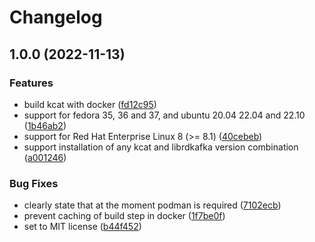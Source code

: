# Changelog

## 1.0.0 (2022-11-13)


### Features

* build kcat with docker ([fd12c95](https://www.github.com/ueisele/asdf-kcat/commit/fd12c95d0fcbdb98b015db78223ecc1f3cd80c78))
* support for fedora 35, 36 and 37, and ubuntu 20.04 22.04 and 22.10 ([1b46ab2](https://www.github.com/ueisele/asdf-kcat/commit/1b46ab2a9853d502c992b4122f91aad36cec184d))
* support for Red Hat Enterprise Linux 8 (>= 8.1) ([40cebeb](https://www.github.com/ueisele/asdf-kcat/commit/40cebeb2252482ff94e7f3820e19ac16c8cd4f8d))
* support installation of any kcat and librdkafka version combination ([a001246](https://www.github.com/ueisele/asdf-kcat/commit/a0012462378ba7b377391104ccf6cd36d9bdc685))


### Bug Fixes

* clearly state that at the moment podman is required ([7102ecb](https://www.github.com/ueisele/asdf-kcat/commit/7102ecbacaa0623af9d4aa558c17cec18678e92a))
* prevent caching of build step in docker ([1f7be0f](https://www.github.com/ueisele/asdf-kcat/commit/1f7be0fa38f81c86496529794534994e2e5345f5))
* set to MIT license ([b44f452](https://www.github.com/ueisele/asdf-kcat/commit/b44f452d266f1e119196e7a28f1b5ce791a8ec9e))
